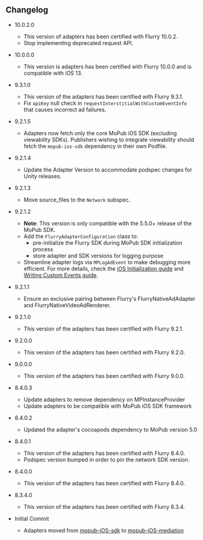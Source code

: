## Changelog
  * 10.0.2.0
    * This version of adapters has been certified with Flurry 10.0.2.
    * Stop implementing deprecated request API.

  * 10.0.0.0
    * This version is adapters has been certified with Flurry 10.0.0 and is compatible with iOS 13.
    
  * 9.3.1.0
    * This version of the adapters has been certified with Flurry 9.3.1.
    * Fix `apiKey` null check in `requestInterstitialWithCustomEventInfo` that causes incorrect ad failures.

  * 9.2.1.5
    * Adapters now fetch only the core MoPub iOS SDK (excluding viewability SDKs). Publishers wishing to integrate viewability should fetch the `mopub-ios-sdk` dependency in their own Podfile.

  * 9.2.1.4
    * Update the Adapter Version to accommodate podspec changes for Unity releases.
    
  * 9.2.1.3
    * Move source_files to the `Network` subspec. 

  * 9.2.1.2
    * **Note**: This version is only compatible with the 5.5.0+ release of the MoPub SDK.
    * Add the `FlurryAdapterConfiguration` class to: 
         * pre-initialize the Flurry SDK during MoPub SDK initialization process
         * store adapter and SDK versions for logging purpose
    * Streamline adapter logs via `MPLogAdEvent` to make debugging more efficient. For more details, check the [iOS Initialization guide](https://developers.mopub.com/docs/ios/initialization/) and [Writing Custom Events guide](https://developers.mopub.com/docs/ios/custom-events/).

  * 9.2.1.1
    * Ensure an exclusive pairing between Flurry's FlurryNativeAdAdapter and FlurryNativeVideoAdRenderer.

  * 9.2.1.0
    * This version of the adapters has been certified with Flurry 9.2.1.

  * 9.2.0.0
    * This version of the adapters has been certified with Flurry 9.2.0.

  * 9.0.0.0
    * This version of the adapters has been certified with Flurry 9.0.0.

  * 8.4.0.3  
    * Update adapters to remove dependency on MPInstanceProvider
    * Update adapters to be compatible with MoPub iOS SDK framework

  * 8.4.0.2
    * Updated the adapter's cocoapods dependency to MoPub version 5.0

  * 8.4.0.1
    * This version of the adapters has been certified with Flurry 8.4.0.
    * Podspec version bumped in order to pin the network SDK version.
    
  * 8.4.0.0
    * This version of the adapters has been certified with Flurry 8.4.0.
    
  * 8.3.4.0
    * This version of the adapters has been certified with Flurry 8.3.4.

  * Initial Commit
  	* Adapters moved from [mopub-iOS-sdk](https://github.com/mopub/mopub-ios-sdk) to [mopub-iOS-mediation](https://github.com/mopub/mopub-iOS-mediation/)

